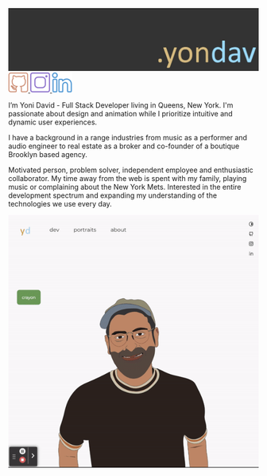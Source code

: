 <div>
  <img src='./readme/branding/banner.jpeg' alt='yondav'/>
  <a 
  href='https://github.com/yondav' target='_blank' rel='noopener noreferrer'>
    <img src='./readme/icons/github.svg' />
  </a>
  <a 
  href='https://www.instagram.com/yondav/' alt='instagram' target='_blank' rel='noopener noreferrer'>
    <img src='./readme/icons/instagram.svg' />
  </a>
  <a 
  href='https://www.linkedin.com/in/yoni-david-5965b6149' alt='linkedin' target='_blank' rel='noopener noreferrer'>
    <img src='./readme/icons/linkedin.svg' />
  </a>
</div>

<div>
<p>
I’m Yoni David - Full Stack Developer living in Queens, New York. I'm passionate about design and animation while I prioritize intuitive and dynamic user experiences.

I have a background in a range industries from music as a performer and audio engineer to real estate as a broker and co-founder of a boutique Brooklyn based agency.

Motivated person, problem solver, independent employee and enthusiastic collaborator. My time away from the web is spent with my family, playing music or complaining about the New York Mets. Interested in the entire development spectrum and expanding my understanding of the technologies we use every day.

</p>
<img src='./readme/gifs/coloring_book.gif' alt='coloring book>
</div>

<!--
[![yondav's GitHub stats](https://github-readme-stats.vercel.app/api?username=yondav&show_icons=true&theme=onedark)](https://github.com/yondav/github-readme-stats)
title_color - Card's title color (hex color)
text_color - Body text color (hex color)
icon_color - Icons color if available (hex color)
border_color - Card's border color (hex color). (Does not apply when hide_border is enabled)
bg_color - Card's background color (hex color) or a gradient in the form of angle,start,end
hide_border - Hides the card's border (boolean)
theme - name of the theme, choose from all available themes
cache_seconds - set the cache header manually (min: 1800, max: 86400)
locale - set the language in the card (e.g. cn, de, es, etc.)
border_radius - Corner rounding on the card_

**yondav/yondav** is a ✨ _special_ ✨ repository because its `README.md` (this file) appears on your GitHub profile.

Here are some ideas to get you started:

- 🔭 I’m currently working on ...
- 🌱 I’m currently learning ...
- 👯 I’m looking to collaborate on ...
- 🤔 I’m looking for help with ...
- 💬 Ask me about ...
- 📫 How to reach me: ...
- 😄 Pronouns: ...
- ⚡ Fun fact: ...
-->
